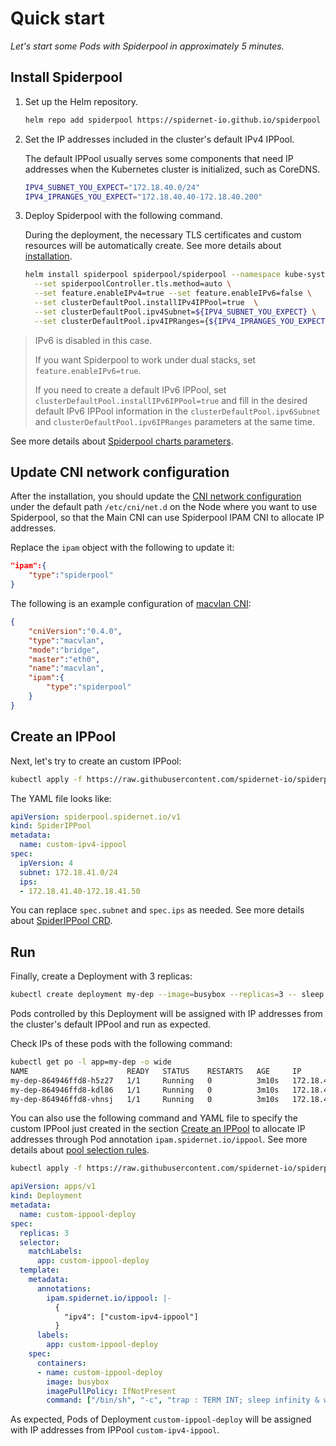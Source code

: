 # Quick start

*Let's start some Pods with Spiderpool in approximately 5 minutes.*

## Install Spiderpool

1. Set up the Helm repository.

    ```bash
    helm repo add spiderpool https://spidernet-io.github.io/spiderpool
    ```

2. Set the IP addresses included in the cluster's default IPv4 IPPool.

    The default IPPool usually serves some components that need IP addresses when the Kubernetes cluster is initialized, such as CoreDNS.

    ```bash
    IPV4_SUBNET_YOU_EXPECT="172.18.40.0/24"
    IPV4_IPRANGES_YOU_EXPECT="172.18.40.40-172.18.40.200"
    ```

3. Deploy Spiderpool with the following command.

    During the deployment, the necessary TLS certificates and custom resources will be automatically create. See more details about [installation](https://github.com/spidernet-io/spiderpool/blob/main/docs/usage/install.md).

    ```bash
    helm install spiderpool spiderpool/spiderpool --namespace kube-system \
      --set spiderpoolController.tls.method=auto \
      --set feature.enableIPv4=true --set feature.enableIPv6=false \
      --set clusterDefaultPool.installIPv4IPPool=true  \
      --set clusterDefaultPool.ipv4Subnet=${IPV4_SUBNET_YOU_EXPECT} \
      --set clusterDefaultPool.ipv4IPRanges={${IPV4_IPRANGES_YOU_EXPECT}}
    ```

> IPv6 is disabled in this case.
> 
> If you want Spiderpool to work under dual stacks, set `feature.enableIPv6=true`.
> 
> If you need to create a default IPv6 IPPool, set `clusterDefaultPool.installIPv6IPPool=true` and fill in the desired default IPv6 IPPool information in the `clusterDefaultPool.ipv6Subnet` and `clusterDefaultPool.ipv6IPRanges` parameters at the same time.

See more details about [Spiderpool charts parameters](https://github.com/spidernet-io/spiderpool/blob/main/charts/spiderpool/README.md#parameters).

## Update CNI network configuration

After the installation, you should update the
[CNI network configuration](https://www.cni.dev/docs/spec/#section-1-network-configuration-format)
under the default path `/etc/cni/net.d` on the Node where you want to use Spiderpool,
so that the Main CNI can use Spiderpool IPAM CNI to allocate IP addresses.

Replace the `ipam` object with the following to update it:

```json
"ipam":{
    "type":"spiderpool"
}
```

The following is an example configuration of [macvlan CNI](https://www.cni.dev/plugins/current/main/macvlan/):

```json
{
    "cniVersion":"0.4.0",
    "type":"macvlan",
    "mode":"bridge",
    "master":"eth0",
    "name":"macvlan",
    "ipam":{
        "type":"spiderpool"
    }
}
```

## Create an IPPool

Next, let's try to create an custom IPPool:

```bash
kubectl apply -f https://raw.githubusercontent.com/spidernet-io/spiderpool/main/docs/example/basic/custom-ipv4-ippool.yaml
```

The YAML file looks like:

```yaml
apiVersion: spiderpool.spidernet.io/v1
kind: SpiderIPPool
metadata:
  name: custom-ipv4-ippool
spec:
  ipVersion: 4
  subnet: 172.18.41.0/24
  ips:
  - 172.18.41.40-172.18.41.50
```

You can replace `spec.subnet` and `spec.ips` as needed. See more details about [SpiderIPPool CRD](https://github.com/spidernet-io/spiderpool/blob/main/docs/concepts/spiderippool.md).

## Run

Finally, create a Deployment with 3 replicas:

```bash
kubectl create deployment my-dep --image=busybox --replicas=3 -- sleep infinity
```

Pods controlled by this Deployment will be assigned with IP addresses from the cluster's default IPPool and run as expected.

Check IPs of these pods with the following command:

```bash
kubectl get po -l app=my-dep -o wide
NAME                      READY   STATUS    RESTARTS   AGE     IP              NODE            NOMINATED NODE   READINESS GATES
my-dep-864946ffd8-h5z27   1/1     Running   0          3m10s   172.18.40.42    spider-worker   <none>           <none>
my-dep-864946ffd8-kdl86   1/1     Running   0          3m10s   172.18.40.200   spider-worker   <none>           <none>
my-dep-864946ffd8-vhnsj   1/1     Running   0          3m10s   172.18.40.38    spider-worker   <none>           <none>
```

You can also use the following command and YAML file to specify the custom IPPool just created in the section [Create an IPPool](#create-an-ippool) to allocate IP addresses through Pod annotation `ipam.spidernet.io/ippool`. See more details about [pool selection rules](TODO).

```bash
kubectl apply -f https://raw.githubusercontent.com/spidernet-io/spiderpool/main/docs/example/basic/custom-ippool-deploy.yaml
```

```yaml
apiVersion: apps/v1
kind: Deployment
metadata:
  name: custom-ippool-deploy
spec:
  replicas: 3
  selector:
    matchLabels:
      app: custom-ippool-deploy
  template:
    metadata:
      annotations:
        ipam.spidernet.io/ippool: |-
          {
            "ipv4": ["custom-ipv4-ippool"]
          }
      labels:
        app: custom-ippool-deploy
    spec:
      containers:
      - name: custom-ippool-deploy
        image: busybox
        imagePullPolicy: IfNotPresent
        command: ["/bin/sh", "-c", "trap : TERM INT; sleep infinity & wait"]
```

As expected, Pods of Deployment `custom-ippool-deploy` will be assigned with IP addresses from IPPool `custom-ipv4-ippool`.

